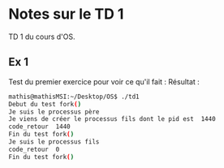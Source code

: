 # Notes sur le TD 1

TD 1 du cours d'OS.

## Ex 1

Test du premier exercice pour voir ce qu'il fait :
Résultat :

```bash
mathis@mathisMSI:~/Desktop/OS$ ./td1
Debut du test fork()
Je suis le processus père
Je viens de créer le processus fils dont le pid est  1440
code_retour  1440
Fin du test fork()
Je suis le processus fils
code_retour  0
Fin du test fork()
```
